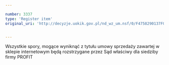 ```yaml
---

number: 3337
type: 'Register item'
original_uri: 'http://decyzje.uokik.gov.pl/nd_wz_um.nsf/0/F4758290137F0959C1257A33002DB061?OpenDocument'


---
```


Wszystkie spory, mogące wyniknąć z tytułu umowy sprzedaży zawartej w sklepie internetowym będą rozstrzygane przez Sąd właściwy dla siedziby firmy PROFIT
